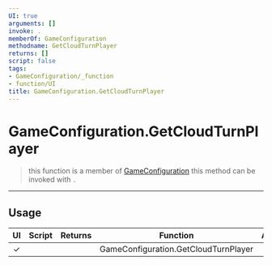 ```yaml
---
UI: true
arguments: []
invoke: .
memberOf: GameConfiguration
methodname: GetCloudTurnPlayer
returns: []
script: false
tags:
- GameConfiguration/_function
- function/UI
title: GameConfiguration.GetCloudTurnPlayer
---
```

# GameConfiguration.GetCloudTurnPlayer
> this function is a member of [GameConfiguration](civ-6/lua/GameConfiguration.md)
> this method can be invoked with `.`
-----
## Usage
|  UI | Script | Returns | Function | Arguments |
|:---:|:------:|-------:|:--------:|:---------|
|✓| ||GameConfiguration.GetCloudTurnPlayer||
